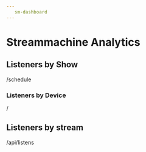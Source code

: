 ```yaml
---
   sm-dashboard
---
```


# Streammachine Analytics

## Listeners by Show
/schedule

### Listeners by Device
/

## Listeners by stream
/api/listens
